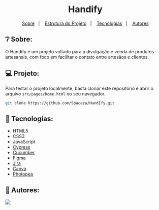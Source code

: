 <h1 align="center"> Handify </h1>

<p align="center">
  <a href="#❔-sobre">Sobre</a>&nbsp;&nbsp;&nbsp;|&nbsp;&nbsp;&nbsp;
  <a href="#💻-estrutura-do-projeto">Estrutura do Projeto</a>&nbsp;&nbsp;&nbsp;|&nbsp;&nbsp;&nbsp;
  <a href="#🚀-tecnologias">Tecnologias</a>&nbsp;&nbsp;&nbsp;|&nbsp;&nbsp;&nbsp;
  <a href="#👤-autores">Autores</a>
</p>

## ❔ Sobre:

O Handify é um projeto voltado para a divulgação e venda de produtos artesanais, com foco em facilitar o contato entre artesãos e clientes.

## 💻 Projeto:

Para testar o projeto localmente, basta clonar este repositório e abrir o arquivo `src/pages/home.html` no seu navegador.

```bash
git clone https://github.com/Spaceza/HandIfy.git
```

## 🚀 Tecnologias:

- HTML5
- CSS3
- JavaScript
- [Cypress](https://www.cypress.io/)
- [Cucumber](https://cucumber.io/)
- [Figma](https://www.figma.com/)
- [Jira](https://www.atlassian.com/software/jira)
- [Canva](https://www.canva.com/)
- [Photopea](https://www.photopea.com/)

## 👤 Autores:

<a href="https://github.com/spaceza/handify/graphs/contributors">
  <img src="https://contrib.rocks/image?repo=spaceza/handify" />
</a>
